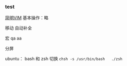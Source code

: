 ### test
[简明VIM](https://coolshell.cn/articles/5426.html)
基本操作：略

移动
自动补全

宏
qa  aa 

分屏


ubuntu：
bash 和  zsh 切换
`chsh -s /usr/bin/bash   ./zsh`


